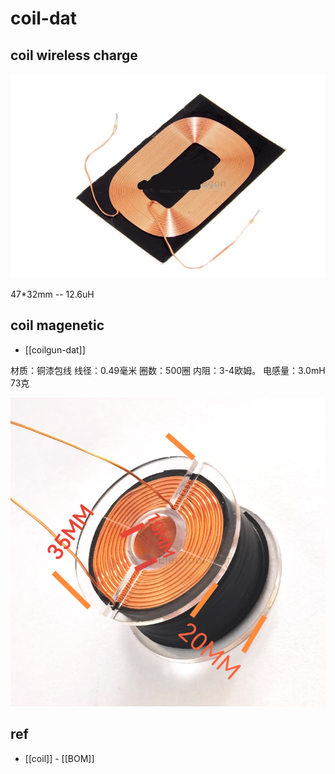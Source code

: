 
# coil-dat


## coil wireless charge 

![](2025-10-07-17-45-56.png)

47*32mm -- 12.6uH

## coil magenetic 

- [[coilgun-dat]]


材质：铜漆包线
线径：0.49毫米
圈数：500圈
内阻：3-4欧姆。
电感量：3.0mH
73克


![](2025-10-02-16-08-53.png)




## ref 

- [[coil]] - [[BOM]]